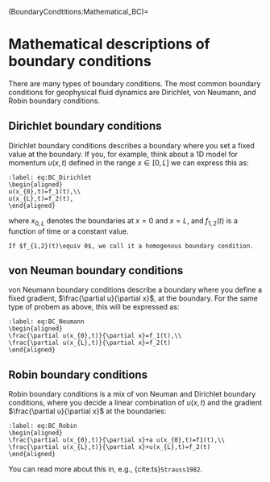 (BoundaryCondtitions:Mathematical_BC)=
# Mathematical descriptions of boundary conditions


There are many types of boundary conditions. The most common boundary conditions for geophysical fluid dynamics are Dirichlet, von Neumann, and Robin boundary conditions.

## Dirichlet boundary conditions
Dirichlet boundary conditions describes a boundary where you set a fixed value at the boundary. If you, for example, think about a 1D model for momentum $u(x,t)$ defined in the range $x\in[0,L]$ we can express this as:

```{math}
:label: eq:BC_Dirichlet
\begin{aligned}
u(x_{0},t)=f_1(t),\\
u(x_{L},t)=f_2(t),
\end{aligned}
```

where $x_{0,L}$ denotes the boundaries at $x=0$ and $x=L$, and $f_{1,2}(t)$ is a function of time or a constant value. 

```{note}
If $f_{1,2}(t)\equiv 0$, we call it a homogenous boundary condition.
```


## von Neuman boundary conditions
von Neumann boundary conditions describe a boundary where you define a fixed gradient, $\frac{\partial u}{\partial x}$, at the boundary. For the same type of probem as above, this will be expressed as:

```{math}
:label: eq:BC_Neumann
\begin{aligned}
\frac{\partial u(x_{0},t)}{\partial x}=f_1(t),\\
\frac{\partial u(x_{L},t)}{\partial x}=f_2(t)
\end{aligned}
```

## Robin boundary conditions
Robin boundary conditions is a mix of von Neuman and Dirichlet boundary conditions, where you decide a linear combination of $u(x,t)$ and the gradient $\frac{\partial u}{\partial x}$ at the boundaries:

```{math}
:label: eq:BC_Robin
\begin{aligned}
\frac{\partial u(x_{0},t)}{\partial x}+a u(x_{0},t)=f1(t),\\
\frac{\partial u(x_{L},t)}{\partial x}+u(x_{L},t)=f_2(t)
\end{aligned}
```

You can read more about this in, e.g., {cite:ts}`Strauss1982`.